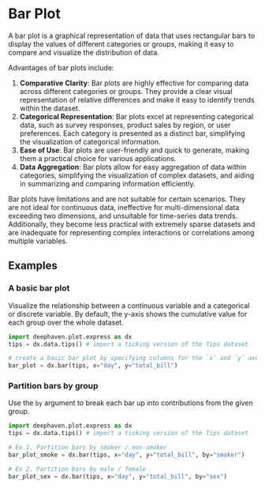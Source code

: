# Bar Plot

A bar plot is a graphical representation of data that uses rectangular bars to display the values of different categories or groups, making it easy to compare and visualize the distribution of data.

Advantages of bar plots include:

1. **Comparative Clarity**: Bar plots are highly effective for comparing data across different categories or groups. They provide a clear visual representation of relative differences and make it easy to identify trends within the dataset.
2. **Categorical Representation**: Bar plots excel at representing categorical data, such as survey responses, product sales by region, or user preferences. Each category is presented as a distinct bar, simplifying the visualization of categorical information.
3. **Ease of Use**: Bar plots are user-friendly and quick to generate, making them a practical choice for various applications.
4. **Data Aggregation**: Bar plots allow for easy aggregation of data within categories, simplifying the visualization of complex datasets, and aiding in summarizing and comparing information efficiently.

Bar plots have limitations and are not suitable for certain scenarios. They are not ideal for continuous data, ineffective for multi-dimensional data exceeding two dimensions, and unsuitable for time-series data trends. Additionally, they become less practical with extremely sparse datasets and are inadequate for representing complex interactions or correlations among multiple variables.

## Examples

### A basic bar plot

Visualize the relationship between a continuous variable and a categorical or discrete variable. By default, the y-axis shows the cumulative value for each group over the whole dataset.

```python order=bar_plot,tips
import deephaven.plot.express as dx
tips = dx.data.tips() # import a ticking version of the Tips dataset

# create a basic bar plot by specifying columns for the `x` and `y` axes
bar_plot = dx.bar(tips, x="day", y="total_bill")
```

### Partition bars by group

Use the `by` argument to break each bar up into contributions from the given group.

```python order=bar_plot_smoke,bar_plot_sex,tips
import deephaven.plot.express as dx
tips = dx.data.tips() # import a ticking version of the Tips dataset

# Ex 1. Partition bars by smoker / non-smoker
bar_plot_smoke = dx.bar(tips, x="day", y="total_bill", by="smoker")

# Ex 2. Partition bars by male / female
bar_plot_sex = dx.bar(tips, x="day", y="total_bill", by="sex")
```